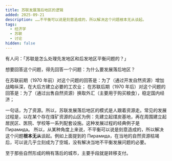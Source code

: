 ```yaml
---
title: 苏联发展落后地区的逻辑
added: 2025-09-21
description: ……不平衡可以说是刻意造成的，所以解决这个问题根本无从谈起。
tags:
  - 经济学
  - 苏联
  - 讨论
hidden: false
---
```


有人问：「苏联是怎么处理先发地区和后发地区平衡问题的？」

想要回答这个问题，得先回答一个问题：为什么要发展落后地区？

在苏联前期（1970 年前）对这个问题的回答是：为了（通过开发自然资源）增加战略纵深，在大后方建立必要的工农业； 在苏联后期（1970 年后）对这个问题的回答是：为了（通过出售自然资源）换取外汇（主要用于购买粮食），稳定国内经济；

一句话，为了资源。所以，苏联发展落后地区的模式是人跟着资源走。常见的发展过程是，以在某个存在煤矿资源的山区为例：先建立起煤炭基地，再在周围建立起居民区、医院、学校等一系列配套设施。这种发展过程的经典例子是 Пирамида。
所以，从某种角度上来说，不平衡可以说是刻意造成的，所以解决这个问题**根本无从**谈起。例如上面提到的 Пирамида，在当地的自然资源枯竭后，可以说几乎立刻成为了空城，没有解决当地不平衡发展问题的必要。

至于那些自然形成的稍有落后的城市，主要手段就是转移支付。
